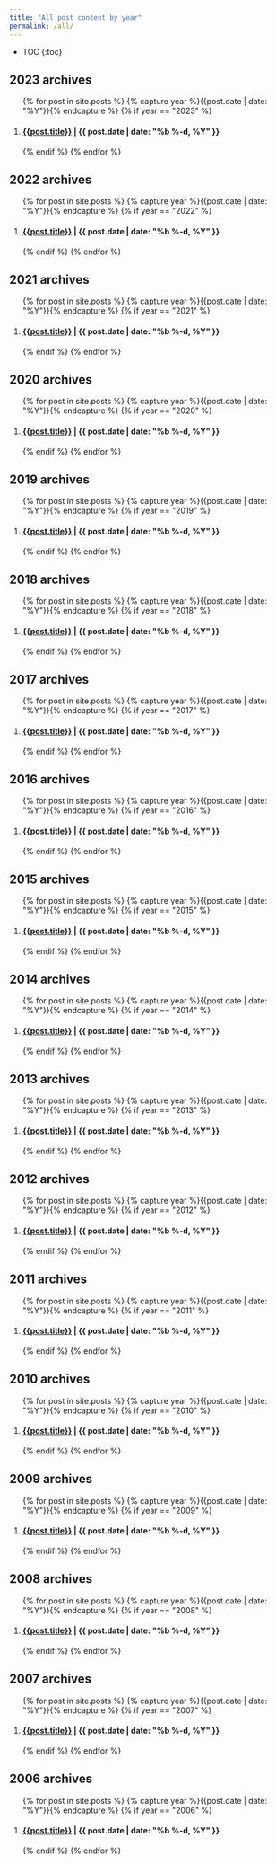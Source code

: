 ```yaml
---
title: "All post content by year"
permalink: /all/
---
```


* TOC
{:toc}

## 2023 archives
<ol reversed="true">
    {% for post in site.posts %}
    {% capture year %}{{post.date | date: "%Y"}}{% endcapture %}
    {% if year == "2023" %}
    <li><h4 class="categoryArchive"><a href="{{ post.url | prepend: site.baseurl }}">{{post.title}}</a> <span class="postDate"> | {{ post.date | date: "%b %-d, %Y" }}</span></h4></li>
    {% endif %}
    {% endfor %}
</ol>

## 2022 archives
<ol reversed="true">
    {% for post in site.posts %}
    {% capture year %}{{post.date | date: "%Y"}}{% endcapture %}
    {% if year == "2022" %}
    <li><h4 class="categoryArchive"><a href="{{ post.url | prepend: site.baseurl }}">{{post.title}}</a> <span class="postDate"> | {{ post.date | date: "%b %-d, %Y" }}</span></h4></li>
    {% endif %}
    {% endfor %}
</ol>

## 2021 archives
<ol reversed="true">
    {% for post in site.posts %}
    {% capture year %}{{post.date | date: "%Y"}}{% endcapture %}
    {% if year == "2021" %}
    <li><h4 class="categoryArchive"><a href="{{ post.url | prepend: site.baseurl }}">{{post.title}}</a> <span class="postDate"> | {{ post.date | date: "%b %-d, %Y" }}</span></h4></li>
    {% endif %}
    {% endfor %}
</ol>

## 2020 archives
<ol reversed="true">
    {% for post in site.posts %}
    {% capture year %}{{post.date | date: "%Y"}}{% endcapture %}
    {% if year == "2020" %}
    <li><h4 class="categoryArchive"><a href="{{ post.url | prepend: site.baseurl }}">{{post.title}}</a> <span class="postDate"> | {{ post.date | date: "%b %-d, %Y" }}</span></h4></li>
    {% endif %}
    {% endfor %}
</ol>

## 2019 archives
<ol reversed="true">
    {% for post in site.posts %}
    {% capture year %}{{post.date | date: "%Y"}}{% endcapture %}
    {% if year == "2019" %}
    <li><h4 class="categoryArchive"><a href="{{ post.url | prepend: site.baseurl }}">{{post.title}}</a> <span class="postDate"> | {{ post.date | date: "%b %-d, %Y" }}</span></h4></li>
    {% endif %}
    {% endfor %}
</ol>

## 2018 archives
<ol reversed="true">
    {% for post in site.posts %}
    {% capture year %}{{post.date | date: "%Y"}}{% endcapture %}
    {% if year == "2018" %}
    <li><h4 class="categoryArchive"><a href="{{ post.url | prepend: site.baseurl }}">{{post.title}}</a> <span class="postDate"> | {{ post.date | date: "%b %-d, %Y" }}</span></h4></li>
    {% endif %}
    {% endfor %}
</ol>

## 2017 archives
<ol reversed="true">
    {% for post in site.posts %}
    {% capture year %}{{post.date | date: "%Y"}}{% endcapture %}
    {% if year == "2017" %}
    <li><h4 class="categoryArchive"><a href="{{ post.url | prepend: site.baseurl }}">{{post.title}}</a> <span class="postDate"> | {{ post.date | date: "%b %-d, %Y" }}</span></h4></li>
    {% endif %}
    {% endfor %}
</ol>

## 2016 archives
<ol reversed="true">
    {% for post in site.posts %}
    {% capture year %}{{post.date | date: "%Y"}}{% endcapture %}
    {% if year == "2016" %}
    <li><h4 class="categoryArchive"><a href="{{ post.url | prepend: site.baseurl }}">{{post.title}}</a> <span class="postDate"> | {{ post.date | date: "%b %-d, %Y" }}</span></h4></li>
    {% endif %}
    {% endfor %}
</ol>

## 2015 archives
<ol reversed="true">
    {% for post in site.posts %}
    {% capture year %}{{post.date | date: "%Y"}}{% endcapture %}
    {% if year == "2015" %}
    <li><h4 class="categoryArchive"><a href="{{ post.url | prepend: site.baseurl }}">{{post.title}}</a> <span class="postDate"> | {{ post.date | date: "%b %-d, %Y" }}</span></h4></li>
    {% endif %}
    {% endfor %}
</ol>

## 2014 archives
<ol reversed="true">
    {% for post in site.posts %}
    {% capture year %}{{post.date | date: "%Y"}}{% endcapture %}
    {% if year == "2014" %}
    <li><h4 class="categoryArchive"><a href="{{ post.url | prepend: site.baseurl }}">{{post.title}}</a> <span class="postDate"> | {{ post.date | date: "%b %-d, %Y" }}</span></h4></li>
    {% endif %}
    {% endfor %}
</ol>

## 2013 archives
<ol reversed="true">
    {% for post in site.posts %}
    {% capture year %}{{post.date | date: "%Y"}}{% endcapture %}
    {% if year == "2013" %}
    <li><h4 class="categoryArchive"><a href="{{ post.url | prepend: site.baseurl }}">{{post.title}}</a> <span class="postDate"> | {{ post.date | date: "%b %-d, %Y" }}</span></h4></li>
    {% endif %}
    {% endfor %}
</ol>

## 2012 archives
<ol reversed="true">
    {% for post in site.posts %}
    {% capture year %}{{post.date | date: "%Y"}}{% endcapture %}
    {% if year == "2012" %}
    <li><h4 class="categoryArchive"><a href="{{ post.url | prepend: site.baseurl }}">{{post.title}}</a> <span class="postDate"> | {{ post.date | date: "%b %-d, %Y" }}</span></h4></li>
    {% endif %}
    {% endfor %}
</ol>

## 2011 archives
<ol reversed="true">
    {% for post in site.posts %}
    {% capture year %}{{post.date | date: "%Y"}}{% endcapture %}
    {% if year == "2011" %}
    <li><h4 class="categoryArchive"><a href="{{ post.url | prepend: site.baseurl }}">{{post.title}}</a> <span class="postDate"> | {{ post.date | date: "%b %-d, %Y" }}</span></h4></li>
    {% endif %}
    {% endfor %}
</ol>

## 2010 archives
<ol reversed="true">
    {% for post in site.posts %}
    {% capture year %}{{post.date | date: "%Y"}}{% endcapture %}
    {% if year == "2010" %}
    <li><h4 class="categoryArchive"><a href="{{ post.url | prepend: site.baseurl }}">{{post.title}}</a> <span class="postDate"> | {{ post.date | date: "%b %-d, %Y" }}</span></h4></li>
    {% endif %}
    {% endfor %}
</ol>

## 2009 archives
<ol reversed="true">
    {% for post in site.posts %}
    {% capture year %}{{post.date | date: "%Y"}}{% endcapture %}
    {% if year == "2009" %}
    <li><h4 class="categoryArchive"><a href="{{ post.url | prepend: site.baseurl }}">{{post.title}}</a> <span class="postDate"> | {{ post.date | date: "%b %-d, %Y" }}</span></h4></li>
    {% endif %}
    {% endfor %}
</ol>

## 2008 archives
<ol reversed="true">
    {% for post in site.posts %}
    {% capture year %}{{post.date | date: "%Y"}}{% endcapture %}
    {% if year == "2008" %}
    <li><h4 class="categoryArchive"><a href="{{ post.url | prepend: site.baseurl }}">{{post.title}}</a> <span class="postDate"> | {{ post.date | date: "%b %-d, %Y" }}</span></h4></li>
    {% endif %}
    {% endfor %}
</ol>

## 2007 archives
<ol reversed="true">
    {% for post in site.posts %}
    {% capture year %}{{post.date | date: "%Y"}}{% endcapture %}
    {% if year == "2007" %}
    <li><h4 class="categoryArchive"><a href="{{ post.url | prepend: site.baseurl }}">{{post.title}}</a> <span class="postDate"> | {{ post.date | date: "%b %-d, %Y" }}</span></h4></li>
    {% endif %}
    {% endfor %}
</ol>

## 2006 archives
<ol reversed="true">
    {% for post in site.posts %}
    {% capture year %}{{post.date | date: "%Y"}}{% endcapture %}
    {% if year == "2006" %}
    <li><h4 class="categoryArchive"><a href="{{ post.url | prepend: site.baseurl }}">{{post.title}}</a> <span class="postDate"> | {{ post.date | date: "%b %-d, %Y" }}</span></h4></li>
    {% endif %}
    {% endfor %}
</ol>




